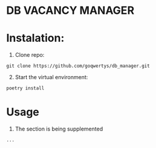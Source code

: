 # DB VACANCY MANAGER
# Instalation:
1. Clone repo:
```
git clone https://github.com/goqwertys/db_manager.git
```
2. Start the virtual environment:
```
poetry install
```
# Usage
1. The section is being supplemented
```
...
```